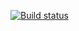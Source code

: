 [![Build status](https://ci.appveyor.com/api/projects/status/38dlf2hs5sjmj1pc?svg=true)](https://ci.appveyor.com/project/mashakulina/card-delivery-order-date-change-allure)